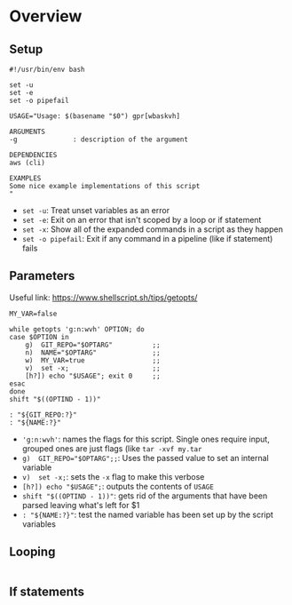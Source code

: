 # Overview

## Setup

```
#!/usr/bin/env bash

set -u
set -e
set -o pipefail

USAGE="Usage: $(basename "$0") gpr[wbaskvh]

ARGUMENTS
-g              : description of the argument

DEPENDENCIES
aws (cli)

EXAMPLES
Some nice example implementations of this script
"

```
* `set -u`: Treat unset variables as an error
* `set -e`: Exit on an error that isn't scoped by a loop or if statement
* `set -x`: Show all of the expanded commands in a script as they happen
* `set -o pipefail`: Exit if any command in a pipeline (like if statement) fails

## Parameters

Useful link: https://www.shellscript.sh/tips/getopts/

```
MY_VAR=false

while getopts 'g:n:wvh' OPTION; do
case $OPTION in
    g)  GIT_REPO="$OPTARG"          ;;
    n)  NAME="$OPTARG"              ;;
    w)  MY_VAR=true                 ;;
    v)  set -x;                     ;;
    [h?]) echo "$USAGE"; exit 0     ;;
esac
done
shift "$((OPTIND - 1))"

: "${GIT_REPO:?}"
: "${NAME:?}"
```
* `'g:n:wvh'`: names the flags for this script. Single ones require input,
  grouped ones are just flags (like `tar -xvf my.tar`
* `g)  GIT_REPO="$OPTARG";;`: Uses the passed value to set an internal variable
* `v)  set -x;`: sets the `-x` flag to make this verbose
* `[h?]) echo "$USAGE";`: outputs the contents of `USAGE`
* `shift "$((OPTIND - 1))"`: gets rid of the arguments that have been parsed
  leaving what's left for $1
* `: "${NAME:?}"`: test the named variable has been set up by the script
  variables

## Looping

```

```
## If statements


```
```
